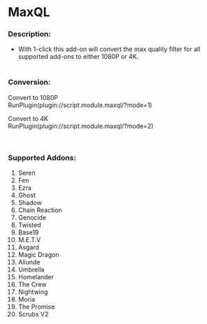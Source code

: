# MaxQL

### Description:
- With 1-click this add-on will convert the max quality filter for all supported add-ons to either 1080P or 4K.<br><br>


### Conversion:
<p>Convert to 1080P<br>
RunPlugin(plugin://script.module.maxql/?mode=1)</p>

<p>Convert to 4K<br>
RunPlugin(plugin://script.module.maxql/?mode=2)</p><br>


### Supported Addons:
1.  Seren<br>
2.  Fen<br>
3.  Ezra<br>
4.  Ghost<br>
5.  Shadow<br>
6.  Chain Reaction<br>
7.  Genocide<br>
8.  Twisted<br>
9.  Base19<br>
10. M.E.T.V<br>
11. Asgard<br>
12. Magic Dragon<br>
13. Aliunde<br>
14. Umbrella<br>
15. Homelander<br>
16. The Crew<br>
17. Nightwing<br>
18. Moria<br>
19. The Promise<br>
20. Scrubs V2<br>